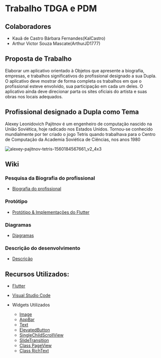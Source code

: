 # Trabalho TDGA e PDM

## Colaboradores
- Kauã de Castro Bárbara Fernandes(KalCastro)
- Arthur Victor Souza Mascate(ArthurJD1777)

## Proposta de Trabalho
Elaborar um aplicativo orientado à Objetos que apresente a biografia, empresas, e   trabalhos significativos do profissional designado a sua Dupla. O aplicativo deve mostrar de forma completa os trabalhos em que o profissional esteve envolvido, sua participação em cada um deles. O aplicativo ainda deve direcionar parta os sites oficiais do artista e suas obras nos locais adequados.

## Profissional designado a Dupla como Tema

Alexey Leonidovich Pajitnov é um engenheiro de computação nascido na União Soviética, hoje radicado nos Estados Unidos. Tornou-se conhecido mundialmente por ter criado o jogo Tetris quando trabalhava para o Centro de Computação da Academia Soviética de Ciências, nos anos 1980

  ![alexey-pajitnov-tetris-1560184567661_v2_4x3](https://github.com/user-attachments/assets/ceade7b2-efc3-4ed4-9027-841754514251)

## Wiki

### Pesquisa da Biografia do profissional
- [Biografia do profissional](https://github.com/KalCastro/Trabalho_mobile/wiki/Biografia-do-profissional)

### Protótipo
- [Protótipo & Implementações do Flutter](https://github.com/KalCastro/Trabalho_mobile/wiki/Prototipo-&-Implementa%C3%A7%C3%B5es-do-Flutter)

### Diagramas
- [Diagramas](https://github.com/KalCastro/Trabalho_mobile/wiki/Diagramas)
  
### Descrição do desenvolvimento
- [Descrição](https://github.com/KalCastro/Trabalho_mobile/wiki/Descri%C3%A7%C3%A3o-do-desenvolvimento)

## Recursos Utilizados:

- [Flutter](https://flutter.dev/)

- [Visual Studio Code](https://code.visualstudio.com/)

- Widgets Utilizados
  
  - [Image](https://api.flutter.dev/flutter/widgets/Image-class.html)
  - [AppBar](https://api.flutter.dev/flutter/material/AppBar-class.html)
  - [Text](https://api.flutter.dev/flutter/widgets/Text-class.html)
  - [ElevatedButton](https://api.flutter.dev/flutter/material/ElevatedButton-class.html)
  - [SingleChildScrollView](https://api.flutter.dev/flutter/widgets/SingleChildScrollView-class.html)
  - [SlideTransition](https://api.flutter.dev/flutter/widgets/SlideTransition-class.html?_gl=1*a6bber*_ga*MTAyMTk5MjE0Ni4xNzI5NTA2MzU5*_ga_04YGWK0175*MTcyOTUxMDAwNS4yLjEuMTcyOTUxMDkyOC4wLjAuMA)
  - [Class PageView](https://api.flutter.dev/flutter/widgets/PageView-class.html?_gl=1*du4v33*_ga*MTAyMTk5MjE0Ni4xNzI5NTA2MzU5*_ga_04YGWK0175*MTcyOTUxMDAwNS4yLjEuMTcyOTUxMTE3NC4wLjAuMA.)
  - [Class RichText](https://api.flutter.dev/flutter/widgets/RichText-class.html?_gl=1*1g4ctmv*_ga*MTAyMTk5MjE0Ni4xNzI5NTA2MzU5*_ga_04YGWK0175*MTcyOTUxMDAwNS4yLjEuMTcyOTUxMjA5Ny4wLjAuMA..)
